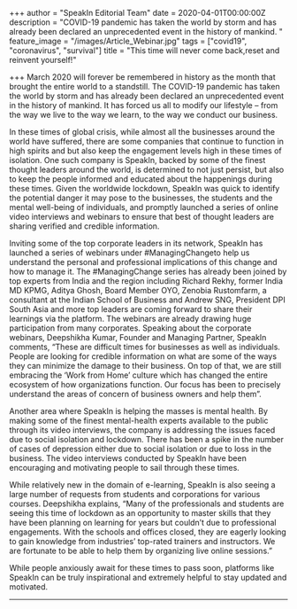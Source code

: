 +++
author = "SpeakIn Editorial Team"
date = 2020-04-01T00:00:00Z
description = "COVID-19 pandemic has taken the world by storm and has already been declared an unprecedented event in the history of mankind. "
feature_image = "/images/Article_Webinar.jpg"
tags = ["covid19", "coronavirus", "survival"]
title = "This time will never come back,reset and reinvent yourself!"

+++
March 2020 will forever be remembered in history as the month that brought the entire world to a standstill. The COVID-19 pandemic has taken the world by storm and has already been declared an unprecedented event in the history of mankind. It has forced us all to modify our lifestyle – from the way we live to the way we learn, to the way we conduct our business. <!--more-->

In these times of global crisis, while almost all the businesses around the world have suffered, there are some companies that continue to function in high spirits and but also keep the engagement levels high in these times of isolation. One such company is SpeakIn, backed by some of the finest thought leaders around the world, is determined to not just persist, but also to keep the people informed and educated about the happenings during these times. Given the worldwide lockdown, SpeakIn was quick to identify the potential danger it may pose to the businesses, the students and the mental well-being of individuals, and promptly launched a series of online video interviews and webinars to ensure that best of thought leaders are sharing verified and credible information.

Inviting some of the top corporate leaders in its network, SpeakIn has launched a series of webinars under #ManagingChangeto help us understand the personal and professional implications of this change and how to manage it. The #ManagingChange series has already been joined by top experts from India and the region including Richard Rekhy, former India MD KPMG, Aditya Ghosh, Board Member OYO, Zenobia Rustomfarm, a consultant at the Indian School of Business and Andrew SNG, President DPI South Asia and more top leaders are coming forward to share their learnings via the platform. The webinars are already drawing huge participation from many corporates. Speaking about the corporate webinars, Deepshikha Kumar, Founder and Managing Partner, SpeakIn comments, “These are difficult times for businesses as well as individuals. People are looking for credible information on what are some of the ways they can minimize the damage to their business. On top of that, we are still embracing the ‘Work from Home’ culture which has changed the entire ecosystem of how organizations function. Our focus has been to precisely understand the areas of concern of business owners and help them”.

Another area where SpeakIn is helping the masses is mental health. By making some of the finest mental-health experts available to the public through its video interviews, the company is addressing the issues faced due to social isolation and lockdown. There has been a spike in the number of cases of depression either due to social isolation or due to loss in the business. The video interviews conducted by SpeakIn have been encouraging and motivating people to sail through these times.

While relatively new in the domain of e-learning, SpeakIn is also seeing a large number of requests from students and corporations for various courses. Deepshikha explains, “Many of the professionals and students are seeing this time of lockdown as an opportunity to master skills that they have been planning on learning for years but couldn’t due to professional engagements. With the schools and offices closed, they are eagerly looking to gain knowledge from industries’ top-rated trainers and instructors. We are fortunate to be able to help them by organizing live online sessions.”

While people anxiously await for these times to pass soon, platforms like SpeakIn can be truly inspirational and extremely helpful to stay updated and motivated.

***